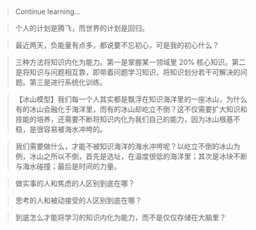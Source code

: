 > Continue learning...

> 个人的计划是腾飞，而世界的计划是回归。

> 最近两天，负能量有点多，都说要不忘初心，可是我的初心什么？

> 三种方法将知识内化为能力。第一是掌握某一领域里 20% 核心知识。第二是将知识与问题相互靠，即带着问题学习知识，将知识划分若干可解决的问题。第三是进行系统化训练。

> 【冰山模型】我们每一个人其实都是飘浮在知识海洋里的一座冰山，为什么有的冰山会融化于海洋里，而有的冰山却屹立不倒？这不仅需要扩大知识和技能的培养，还需要不断将知识内化为我们自己的能力，因为冰山根基不稳，是很容易被海水冲垮的。

> 我们需要做什么，才能不被知识海洋的海水冲垮呢？以屹立不倒的冰山为例，冰山之所以不倒，首先是选址，在温度很低的海洋里；其次是冰块不断与海水碰撞；最后是时间的力量。

> 做实事的人和焦虑的人区别到底在哪？

> 思考的人和被动接受的人区别到底在哪？

> 到底怎么才能将学习的知识内化为能力，而不是仅仅存储在大脑里？